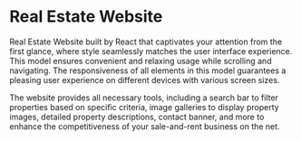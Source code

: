 # Real Estate Website

Real Estate Website built by React that captivates your attention from the first glance, where style seamlessly matches the user interface experience. This model ensures convenient and relaxing usage while scrolling and navigating. The responsiveness of all elements in this model guarantees a pleasing user experience on different devices with various screen sizes.

The website provides all necessary tools, including a search bar to filter properties based on specific criteria, image galleries to display property images, detailed property descriptions, contact banner, and more to enhance the competitiveness of your sale-and-rent business on the net.